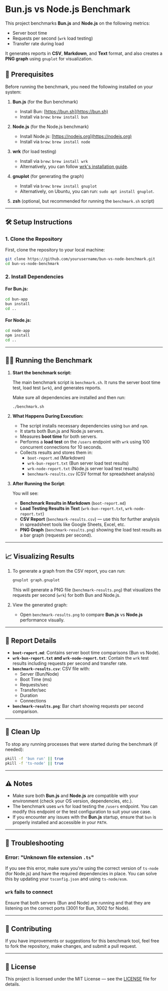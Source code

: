 # Bun.js vs Node.js Benchmark

This project benchmarks **Bun.js** and **Node.js** on the following metrics:

- Server boot time
- Requests per second (`wrk` load testing)
- Transfer rate during load

It generates reports in **CSV**, **Markdown**, and **Text** format, and also creates a **PNG graph** using `gnuplot` for visualization.

## 🚀 Prerequisites

Before running the benchmark, you need the following installed on your system:

1. **Bun.js** (for the Bun benchmark)

   - Install Bun: [https://bun.sh](https://bun.sh)
   - Install via `brew`: `brew install bun`

2. **Node.js** (for the Node.js benchmark)

   - Install Node.js: [https://nodejs.org](https://nodejs.org)
   - Install via `brew`: `brew install node`

3. **wrk** (for load testing)

   - Install via `brew`: `brew install wrk`
   - Alternatively, you can follow [wrk's installation guide](https://github.com/wg/wrk#installation).

4. **gnuplot** (for generating the graph)

   - Install via `brew`: `brew install gnuplot`
   - Alternatively, on Ubuntu, you can run: `sudo apt install gnuplot`.

5. **zsh** (optional, but recommended for running the `benchmark.sh` script)

---

## 🛠️ Setup Instructions

### 1. Clone the Repository

First, clone the repository to your local machine:

```bash
git clone https://github.com/yourusername/bun-vs-node-benchmark.git
cd bun-vs-node-benchmark
```

### 2. Install Dependencies

#### For **Bun.js**:

```bash
cd bun-app
bun install
cd ..
```

#### For **Node.js**:

```bash
cd node-app
npm install
cd ..
```

---

## 🏃‍♀️ Running the Benchmark

1. **Start the benchmark script:**

   The main benchmark script is `benchmark.sh`. It runs the server boot time test, load test (`wrk`), and generates reports.

   Make sure all dependencies are installed and then run:

   ```bash
   ./benchmark.sh
   ```

2. **What Happens During Execution:**

   - The script installs necessary dependencies using `bun` and `npm`.
   - It starts both Bun.js and Node.js servers.
   - Measures **boot time** for both servers.
   - Performs a **load test** on the `/users` endpoint with `wrk` using 100 concurrent connections for 10 seconds.
   - Collects results and stores them in:
     - `boot-report.md` (Markdown)
     - `wrk-bun-report.txt` (Bun server load test results)
     - `wrk-node-report.txt` (Node.js server load test results)
     - `benchmark-results.csv` (CSV format for spreadsheet analysis)

3. **After Running the Script**:

   You will see:

   - **Benchmark Results in Markdown** (`boot-report.md`)
   - **Load Testing Results in Text** (`wrk-bun-report.txt`, `wrk-node-report.txt`)
   - **CSV Report** (`benchmark-results.csv`) — use this for further analysis in spreadsheet tools like Google Sheets, Excel, etc.
   - **PNG Graph** (`benchmark-results.png`) showing the load test results as a bar graph (requests per second).

---

## 📈 Visualizing Results

1. To generate a graph from the CSV report, you can run:

   ```bash
   gnuplot graph.gnuplot
   ```

   This will generate a PNG file (`benchmark-results.png`) that visualizes the requests per second (`wrk`) for both Bun and Node.js.

2. View the generated graph:

   - Open `benchmark-results.png` to compare **Bun.js** vs **Node.js** performance visually.

---

## 📑 Report Details

- **`boot-report.md`**: Contains server boot time comparisons (Bun vs Node).
- **`wrk-bun-report.txt` and `wrk-node-report.txt`**: Contain the `wrk` test results including requests per second and transfer rate.
- **`benchmark-results.csv`**: CSV file with:
  - Server (Bun/Node)
  - Boot Time (ms)
  - Requests/sec
  - Transfer/sec
  - Duration
  - Connections
- **`benchmark-results.png`**: Bar chart showing requests per second comparison.

---

## 🧹 Clean Up

To stop any running processes that were started during the benchmark (if needed):

```bash
pkill -f 'bun run' || true
pkill -f 'ts-node' || true
```

---

## ⚠️ Notes

- Make sure both **Bun.js** and **Node.js** are compatible with your environment (check your OS version, dependencies, etc.).
- The benchmark uses `wrk` for load testing the `/users` endpoint. You can modify this endpoint or the test configuration to suit your use case.
- If you encounter any issues with the **Bun.js** startup, ensure that `bun` is properly installed and accessible in your `PATH`.

---

## 🚧 Troubleshooting

### Error: "Unknown file extension `.ts`"

If you see this error, make sure you're using the correct version of `ts-node` (for Node.js) and have the required dependencies in place. You can solve this by updating your `tsconfig.json` and using `ts-node/esm`.

### `wrk` fails to connect

Ensure that both servers (Bun and Node) are running and that they are listening on the correct ports (3001 for Bun, 3002 for Node).

---

## 👥 Contributing

If you have improvements or suggestions for this benchmark tool, feel free to fork the repository, make changes, and submit a pull request.

---

## 📜 License

This project is licensed under the MIT License — see the [LICENSE](https://choosealicense.com/licenses/mit) file for details.
